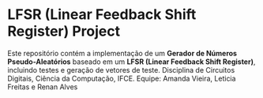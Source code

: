 # LFSR (Linear Feedback Shift Register) Project

Este repositório contém a implementação de um **Gerador de Números Pseudo-Aleatórios** baseado em um **LFSR (Linear Feedback Shift Register)**, incluindo testes e geração de vetores de teste. 
Disciplina de Circuitos Digitais, Ciência da Computação, IFCE.
Equipe: Amanda Vieira, Leticia Freitas e Renan Alves